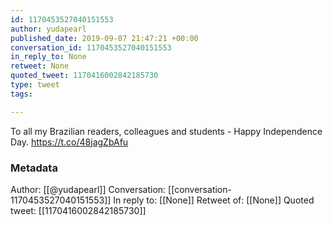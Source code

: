 ```yaml
---
id: 1170453527040151553
author: yudapearl
published_date: 2019-09-07 21:47:21 +00:00
conversation_id: 1170453527040151553
in_reply_to: None
retweet: None
quoted_tweet: 1170416002842185730
type: tweet
tags:

---
```


To all my Brazilian readers, colleagues and students - Happy Independence Day. https://t.co/48jagZbAfu

### Metadata

Author: [[@yudapearl]]
Conversation: [[conversation-1170453527040151553]]
In reply to: [[None]]
Retweet of: [[None]]
Quoted tweet: [[1170416002842185730]]
